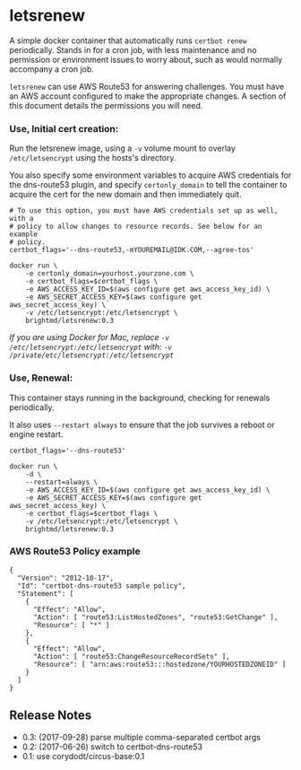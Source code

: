 # letsrenew

A simple docker container that automatically runs `certbot renew` periodically.
Stands in for a cron job, with less maintenance and no permission or
environment issues to worry about, such as would normally accompany a cron
job.

`letsrenew` can use AWS Route53 for answering challenges. You must have an
AWS account configured to make the appropriate changes. A section of this
document details the permissions you will need.


### Use, Initial cert creation:

Run the letsrenew image, using a `-v` volume mount to overlay
`/etc/letsencrypt` using the hosts's directory.

You also specify some environment variables to acquire AWS credentials for the
dns-route53 plugin, and specify `certonly_domain` to tell the container to
acquire the cert for the new domain and then immediately quit.

```
# To use this option, you must have AWS credentials set up as well, with a
# policy to allow changes to resource records. See below for an example
# policy.
certbot_flags='--dns-route53,-mYOUREMAIL@IDK.COM,--agree-tos'

docker run \
    -e certonly_domain=yourhost.yourzone.com \
    -e certbot_flags=$certbot_flags \
    -e AWS_ACCESS_KEY_ID=$(aws configure get aws_access_key_id) \
    -e AWS_SECRET_ACCESS_KEY=$(aws configure get aws_secret_access_key) \
    -v /etc/letsencrypt:/etc/letsencrypt \
    brightmd/letsrenew:0.3
```

*If you are using Docker for Mac, replace `-v
/etc/letsencrypt:/etc/letsencrypt` with: `-v
/private/etc/letsencrypt:/etc/letsencrypt`*


### Use, Renewal:

This container stays running in the background, checking for renewals
periodically.

It also uses `--restart always` to ensure that the job survives a reboot or
engine restart.


```
certbot_flags='--dns-route53'

docker run \
    -d \
    --restart=always \
    -e AWS_ACCESS_KEY_ID=$(aws configure get aws_access_key_id) \
    -e AWS_SECRET_ACCESS_KEY=$(aws configure get aws_secret_access_key) \
    -e certbot_flags=$certbot_flags \
    -v /etc/letsencrypt:/etc/letsencrypt \
    brightmd/letsrenew:0.3
```

### AWS Route53 Policy example
```
{
  "Version": "2012-10-17",
  "Id": "certbot-dns-route53 sample policy",
  "Statement": [
    {
      "Effect": "Allow",
      "Action": [ "route53:ListHostedZones", "route53:GetChange" ],
      "Resource": [ "*" ]
    },
    {
      "Effect": "Allow",
      "Action": [ "route53:ChangeResourceRecordSets" ],
      "Resource": [ "arn:aws:route53:::hostedzone/YOURHOSTEDZONEID" ]
    }
  ]
}
```



## Release Notes

* 0.3: (2017-09-28) parse multiple comma-separated certbot args
* 0.2: (2017-06-26) switch to certbot-dns-route53
* 0.1: use corydodt/circus-base:0.1
